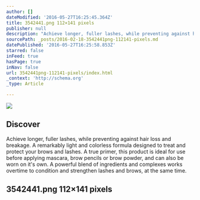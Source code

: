```yaml
---
author: []
dateModified: '2016-05-27T16:25:45.364Z'
title: 3542441.png 112×141 pixels
publisher: null
description: "Achieve longer, fuller lashes, while preventing against hair loss and breakage. A remarkably light and colorless formula designed to treat and protect your brows and lashes. A true primer, this product is ideal for use before applying mascara, brow pencils or brow powder, and can also be worn on it's own. A powerful blend of ingredients and complexes works overtime to condition and strengthen lashes and brows, at the same time. "
sourcePath: _posts/2016-02-18-3542441png-112141-pixels.md
datePublished: '2016-05-27T16:25:58.853Z'
starred: false
inFeed: true
hasPage: true
inNav: false
url: 3542441png-112141-pixels/index.html
_context: 'http://schema.org'
_type: Article

---
```

<article style=""><img src="https://s3-us-west-2.amazonaws.com/the-grid-img/p/ee17d39e37f039744e92b303840f6346d7992a53.gif" /><h1> Discover </h1><p>Achieve longer, fuller lashes, while preventing against hair loss and breakage. A remarkably light and colorless formula designed to treat and protect your brows and lashes. A true primer, this product is ideal for use before applying mascara, brow pencils or brow powder, and can also be worn on it's own. A powerful blend of ingredients and complexes works overtime to condition and strengthen lashes and brows, at the same time. </p></article>

## 3542441.png 112×141 pixels